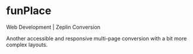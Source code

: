 # funPlace

Web Development | Zeplin Conversion

Another accessible and responsive multi-page conversion with a bit more complex layouts.
